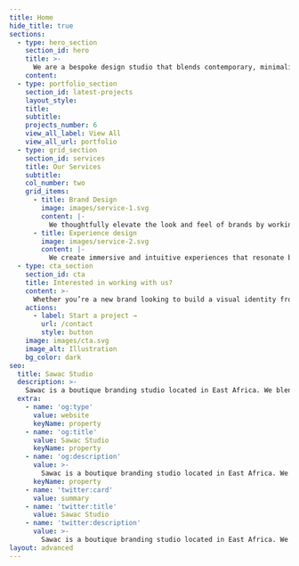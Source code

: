 ```yaml
---
title: Home
hide_title: true
sections:
  - type: hero_section
    section_id: hero
    title: >-
      We are a bespoke design studio that blends contemporary, minimalistic, and modern styles to create impactful brands.
    content: 
  - type: portfolio_section
    section_id: latest-projects
    layout_style: 
    title: 
    subtitle: 
    projects_number: 6
    view_all_label: View All
    view_all_url: portfolio
  - type: grid_section
    section_id: services
    title: Our Services
    subtitle: 
    col_number: two
    grid_items:
      - title: Brand Design
        image: images/service-1.svg
        content: |-
          We thoughtfully elevate the look and feel of brands by working over a multi-week period to discover, design, and display their unique edge. We offer brand identity, logo design, design systems, typography, web design, and stationery design.
      - title: Experience design
        image: images/service-2.svg
        content: |-
          We create immersive and intuitive experiences that resonate by designing interactions that captivate ensuring every touchpoint leaves an impression. We offer product design, retail design, packaging design, and social media management.
  - type: cta_section
    section_id: cta
    title: Interested in working with us?
    content: >-
      Whether you’re a new brand looking to build a visual identity from the ground up, or a seasoned brand looking for a complete visual refresh, we’re here to help.
    actions:
      - label: Start a project →
        url: /contact
        style: button
    image: images/cta.svg
    image_alt: Illustration
    bg_color: dark
seo:
  title: Sawac Studio
  description: >-
    Sawac is a boutique branding studio located in East Africa. We blend contemporary, minimalistic, and modern styles to create impactful products, brands, and designs.
  extra:
    - name: 'og:type'
      value: website
      keyName: property
    - name: 'og:title'
      value: Sawac Studio
      keyName: property
    - name: 'og:description'
      value: >-
        Sawac is a boutique branding studio located in East Africa. We blend contemporary, minimalistic, and modern styles to create impactful products, brands, and designs.
      keyName: property
    - name: 'twitter:card'
      value: summary
    - name: 'twitter:title'
      value: Sawac Studio
    - name: 'twitter:description'
      value: >-
        Sawac is a boutique branding studio located in East Africa. We blend contemporary, minimalistic, and modern styles to create impactful products, brands, and designs.
layout: advanced
---
```

